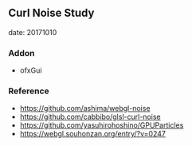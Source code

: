## Curl Noise Study
date: 20171010

### Addon
* ofxGui

### Reference
* https://github.com/ashima/webgl-noise
* https://github.com/cabbibo/glsl-curl-noise
* https://github.com/yasuhirohoshino/GPUParticles
* https://webgl.souhonzan.org/entry/?v=0247
